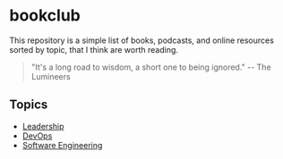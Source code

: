 # bookclub

This repository is a simple list of books, podcasts, and online resources sorted by topic, that I think are worth reading.

> "It's a long road to wisdom, a short one to being ignored." -- The Lumineers

## Topics

- [Leadership](Leadership.md)
- [DevOps](DevOps.md)
- [Software Engineering](SoftEng.md)
